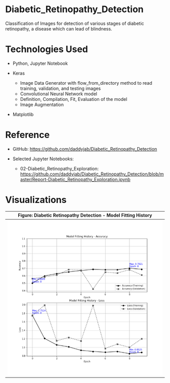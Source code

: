 # Diabetic_Retinopathy_Detection
Classification of Images for detection of various stages of diabetic retinopathy, a disease which can lead of blindness.

# Technologies Used

* Python, Jupyter Notebook

* Keras
    * Image Data Generator with flow_from_directory method to read training, validation, and testing images
    * Convolutional Neural Network model
    * Definition, Compilation, Fit, Evaluation of the model
    * Image Augmentation

* Matplotlib

# Reference

* GitHub: https://github.com/daddyjab/Diabetic_Retinopathy_Detection

* Selected Jupyter Notebooks:
    * 02-Diabetic_Retinopathy_Exploration:<br>
    https://github.com/daddyjab/Diabetic_Retinopathy_Detection/blob/master/Report-Diabetic_Retinopathy_Exploration.ipynb

# Visualizations

| Figure: Diabetic Retinopathy Detection - Model Fitting History |
|----------|
| ![Figure: Diabetic Retinopathy Detection - Model Fitting History is Loading...](docs/DPA_Fit_History.png "Figure: Diabetic Retinopathy Detection - Model Fitting History") |
